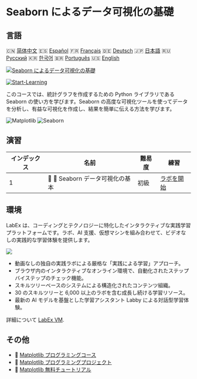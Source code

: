 # Seaborn によるデータ可視化の基礎

## 言語

🇨🇳 [简体中文](README_zh.md) 🇪🇸 [Español](README_es.md) 🇫🇷 [Français](README_fr.md) 🇩🇪 [Deutsch](README_de.md) 🇯🇵 [日本語](README_ja.md) 🇷🇺 [Русский](README_ru.md) 🇰🇷 [한국어](README_ko.md) 🇧🇷 [Português](README_pt.md) 🇺🇸 [English](README.md) 

[![Seaborn によるデータ可視化の基礎](https://cover-creator.labex.io/seaborn-data-visualization-basics.png?lang=ja)](https://labex.io/ja/courses/seaborn-data-visualization-basics)

[![Start-Learning](https://img.shields.io/badge/Start-Learning-whitesmoke?style=for-the-badge)](https://labex.io/ja/courses/seaborn-data-visualization-basics)

このコースでは、統計グラフを作成するための Python ライブラリである Seaborn の使い方を学びます。Seaborn の高度な可視化ツールを使ってデータを分析し、有益な可視化を作成し、結果を簡単に伝える方法を学びます。

![Matplotlib](https://img.shields.io/badge/Matplotlib-whitesmoke?style=for-the-badge&logo=matplotlib)
![Seaborn](https://img.shields.io/badge/Seaborn-whitesmoke?style=for-the-badge&logo=seaborn)


## 演習

|   インデックス | 名前                             | 難易度   | 練習                                                                                                       |
|----------------|----------------------------------|----------|------------------------------------------------------------------------------------------------------------|
|              1 | 📖 🔵 Seaborn データ可視化の基本 | 初級     | <a target='_blank' href='https://labex.io/ja/labs/seaborn-data-visualization-basics-180237'>ラボを開始</a> |

## 環境

LabEx は、コーディングとテクノロジーに特化したインタラクティブな実践学習プラットフォームです。ラボ、AI 支援、仮想マシンを組み合わせて、ビデオなしの実践的な学習体験を提供します。

![](https://tutorial-screenshot.getvm.io/images/vm-1725247253.png)

- 動画なしの独自の実践ラボによる厳格な「実践による学習」アプローチ。
- ブラウザ内のインタラクティブなオンライン環境で、自動化されたステップバイステップのチェック機能。
- スキルツリーベースのシステムによる構造化されたコンテンツ組織。
- 30 のスキルツリーと 6,000 以上のラボを含む成長し続ける学習リソース。
- 最新の AI モデルを基盤とした学習アシスタント Labby による対話型学習体験。

詳細について [LabEx VM](https://support.labex.io/using-labex/virtual-machine).

## その他

- 🔗 [Matplotlib プログラミングコース](https://github.com/labex-labs/awesome-programming-courses)
- 🔗 [Matplotlib プログラミングプロジェクト](https://github.com/labex-labs/awesome-programming-projects)
- 🔗 [Matplotlib 無料チュートリアル](https://github.com/labex-labs/matplotlib-free-tutorials)


